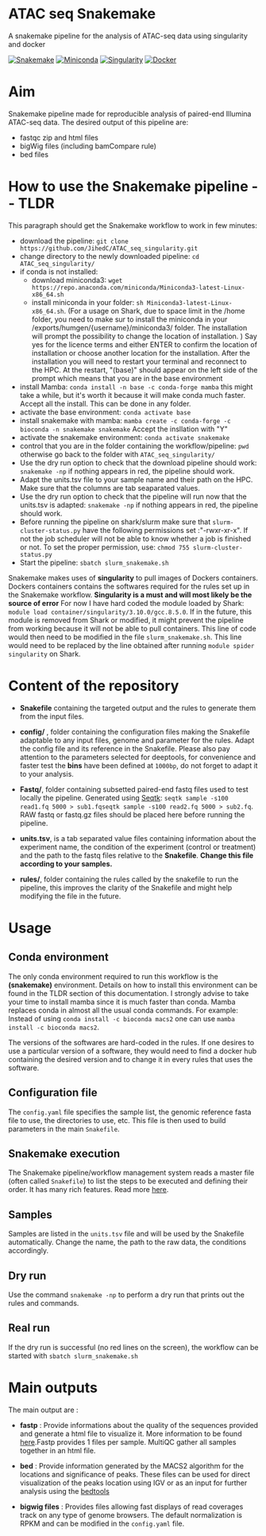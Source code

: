 # ATAC seq Snakemake
A snakemake pipeline for the analysis of ATAC-seq data using singularity and docker

[![Snakemake](https://img.shields.io/badge/snakemake-≥5.2.0-brightgreen.svg)](https://snakemake.bitbucket.io)
[![Miniconda](https://img.shields.io/badge/miniconda-blue.svg)](https://conda.io/miniconda)
[![Singularity](https://img.shields.io/badge/Singularity-important-brightgreen)](https://docs.sylabs.io/guides/3.5/user-guide/introduction.html)
[![Docker](https://img.shields.io/badge/Docker-important-blue)](https://www.docker.com/)

# Aim

Snakemake pipeline made for reproducible analysis of paired-end Illumina ATAC-seq data. The desired output of this pipeline are:
- fastqc zip and html files
- bigWig files (including bamCompare rule)
- bed files

# How to use the Snakemake pipeline -- TLDR

This paragraph should get the Snakemake workflow to work in few minutes:

- download the pipeline: `git clone https://github.com/JihedC/ATAC_seq_singularity.git`
- change directory to the newly downloaded pipeline: `cd ATAC_seq_singularity/`
- if conda is not installed:
  - download miniconda3: `wget https://repo.anaconda.com/miniconda/Miniconda3-latest-Linux-x86_64.sh`
  - install miniconda in your folder: `sh Miniconda3-latest-Linux-x86_64.sh`. (For a usage on Shark, due to space limit in the /home folder, you need to make sur to install the miniconda in your /exports/humgen/{username}/miniconda3/ folder. The installation will prompt the possibility to change the location of installation. )
  Say yes for the licence terms and either ENTER to confirm the location of installation or choose another location for the installation.
  After the installation you will need to restart your terminal and reconnect to the HPC.
  At the restart, "(base)" should appear on the left side of the prompt which means that you are in the base environment
- install Mamba: `conda install -n base -c conda-forge mamba`  this might take a while, but it's worth it because it will make conda much faster. Accept all the install. This can be done in any folder. 
- activate the base environment: `conda activate base`
- install snakemake with mamba: `mamba create -c conda-forge -c bioconda -n snakemake snakemake` Accept the insllation with "Y"
- activate the snakemake environment: `conda activate snakemake`
- control that you are in the folder containing the workflow/pipeline: `pwd` otherwise go back to the folder with `ATAC_seq_singularity/`
- Use the dry run option to check that the download pipeline should work: `snakemake -np` if nothing appears in red, the pipeline should work.
- Adapt the units.tsv file to your sample name and their path on the HPC. Make sure that the columns are tab seaparated values.
- Use the dry run option to check that the pipeline will run now that the units.tsv is adapted: `snakemake -np` if nothing appears in red, the pipeline should work.
- Before running the pipeline on shark/slurm make sure that `slurm-cluster-status.py` have the following permissions set :"-rwxr-xr-x".
If not the job scheduler will not be able to know whether a job is finished or not. To set the proper permission, use: `chmod 755 slurm-cluster-status.py`
- Start the pipeline: `sbatch slurm_snakemake.sh`

Snakemake makes uses of **singularity** to pull images of Dockers containers. Dockers containers contains the softwares required for the rules set up in the Snakemake workflow.
**Singularity is a must and will most likely be the source of error** 
For now I have hard coded the module loaded by Shark: `module load container/singularity/3.10.0/gcc.8.5.0`. If in the future, this module is removed from Shark or modified, it might prevent the pipeline from working because it will not be able to pull containers. This line of code would then need to be modified in the file `slurm_snakemake.sh`.
This line would need to be replaced by the line obtained after running `module spider singularity` on Shark.

# Content of the repository

- **Snakefile** containing the targeted output and the rules to generate them from the input files.

- **config/** , folder containing the configuration files making the Snakefile adaptable to any input files, genome and parameter for the rules. Adapt the config file and its reference in the Snakefile. Please also pay attention to the parameters selected for deeptools, for convenience and faster test the **bins** have been defined at `1000bp`, do not forget to adapt it to your analysis.

- **Fastq/**, folder containing subsetted paired-end fastq files used to test locally the pipeline. Generated using [Seqtk](https://github.com/lh3/seqtk): `seqtk sample -s100 read1.fq 5000 > sub1.fqseqtk sample -s100 read2.fq 5000 > sub2.fq`. RAW fastq or fastq.gz files should be placed here before running the pipeline.

- **units.tsv**, is a tab separated value files containing information about the experiment name, the condition of the experiment (control or treatment) and the path to the fastq files relative to the **Snakefile**. **Change this file according to your samples.**

- **rules/**, folder containing the rules called by the snakefile to run the pipeline, this improves the clarity of the Snakefile and might help modifying the file in the future.


# Usage

## Conda environment

The only conda environment required to run this workflow is the **(snakemake)** environment. Details on how to install this environment can be found in the TLDR section of this documentation. 
I strongly advise to take your time to install mamba since it is much faster than conda. Mamba replaces conda in almost all the usual conda commands. For example:
Instead of using `conda install -c bioconda macs2` one can use `mamba install -c bioconda macs2`.

The versions of the softwares are hard-coded in the rules. If one desires to use a particular version of a software, they would need to find a docker hub containing the desired version and to change it in every rules that uses the software.

## Configuration file

The `config.yaml` file specifies the sample list, the genomic reference fasta file to use, the directories to use, etc. This file is then used to build parameters in the main `Snakefile`.

## Snakemake execution

The Snakemake pipeline/workflow management system reads a master file (often called `Snakefile`) to list the steps to be executed and defining their order.
It has many rich features. Read more [here](https://snakemake.readthedocs.io/en/stable/).

## Samples

Samples are listed in the `units.tsv` file and will be used by the Snakefile automatically. Change the name, the path to the raw data, the conditions accordingly.

## Dry run

Use the command `snakemake -np` to perform a dry run that prints out the rules and commands.

## Real run

If the dry run is successful (no red lines on the screen), the workflow can be started with `sbatch slurm_snakemake.sh`

# Main outputs

The main output are :

- **fastp** : Provide informations about the quality of the sequences provided and generate a html file to visualize it. More information to be found [here](https://github.com/OpenGene/fastp).Fastp provides 1 files per sample. MultiQC gather all samples together in an html file.

- **bed** : Provide information generated by the MACS2 algorithm for the locations and significance of peaks. These files can be used for direct visualization of the peaks location using IGV or as an input for further analysis using the [bedtools](https://bedtools.readthedocs.io/en/latest/content/bedtools-suite.html)

- **bigwig files** : Provides files allowing fast displays of read coverages track on any type of genome browsers. The default normalization is RPKM and can be modified in the `config.yaml` file.